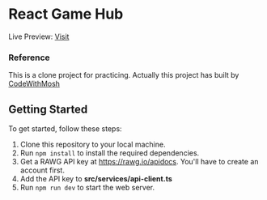 
# React Game Hub

Live Preview: [Visit](https://react-game-hub-mocha.vercel.app/)

### Reference
This is a clone project for practicing. Actually this project has built by [CodeWithMosh](https://codewithmosh.com/p/ultimate-react-part1)


## Getting Started

To get started, follow these steps:

1. Clone this repository to your local machine.
2. Run `npm install` to install the required dependencies.
3. Get a RAWG API key at https://rawg.io/apidocs. You'll have to create an account first.
4. Add the API key to **src/services/api-client.ts**
5. Run `npm run dev` to start the web server.